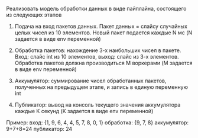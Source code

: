 Реализовать модель обработки данных в виде пайплайна, состоящего из следующих этапов

1. Подача на вход пакетов данных. Пакет данных = слайсу случайных целых чисел из 10 элементов. Новый пакет подается каждые N мс (N задается в виде env переменной)   

2. Обработка пакетов: нахождение 3-х наибольших чисел в пакете. Вход: слайс int из 10 элементов, выход: слайс из 3-х элементов. Обработка пакетов должна производиться M воркерами (M задается в виде env переменной)

3. Аккумулятор: суммирование чисел обработанных пакетов, полученных на предыдущем этапе, и запись в единую переменную int

4. Публикатор: вывод на консоль текущего значения аккумулятора каждые K секунд (K задается в виде env переменной)

Пример:
вход: {1, 9, 6, 4, 4, 5, 7, 8, 0, 1}
обработка: {9, 7, 8}
аккумулятор: 9+7+8=24
публикатор: 24


